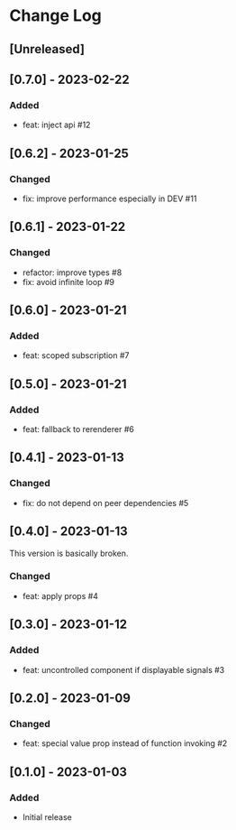 # Change Log

## [Unreleased]

## [0.7.0] - 2023-02-22

### Added

- feat: inject api #12

## [0.6.2] - 2023-01-25

### Changed

- fix: improve performance especially in DEV #11

## [0.6.1] - 2023-01-22

### Changed

- refactor: improve types #8
- fix: avoid infinite loop #9

## [0.6.0] - 2023-01-21

### Added

- feat: scoped subscription #7

## [0.5.0] - 2023-01-21

### Added

- feat: fallback to rerenderer #6

## [0.4.1] - 2023-01-13

### Changed

- fix: do not depend on peer dependencies #5

## [0.4.0] - 2023-01-13

This version is basically broken.

### Changed

- feat: apply props #4

## [0.3.0] - 2023-01-12

### Added

- feat: uncontrolled component if displayable signals #3

## [0.2.0] - 2023-01-09

### Changed

- feat: special value prop instead of function invoking #2

## [0.1.0] - 2023-01-03

### Added

- Initial release
